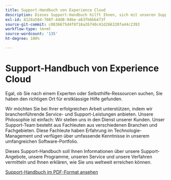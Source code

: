 ```yaml
---
title: Support-Handbuch von Experience Cloud
description: Dieses Support-Handbuch hilft Ihnen, sich mit unseren Support-Angeboten, Programmen, Service-Leistungen und Vorgehensweisen rund um Experience Cloud vertraut zu machen und erklärt Ihnen, wie Sie uns weltweit erreichen können.
exl-id: 8128a504-708f-44d8-94be-a63fb6bb473f
source-git-commit: c0836675d4f8f16a26740c41d266320fa44c2393
workflow-type: tm+mt
source-wordcount: '135'
ht-degree: 100%

---
```


# Support-Handbuch von Experience Cloud

Egal, ob Sie nach einem Experten oder Selbsthilfe-Ressourcen suchen, Sie haben den richtigen Ort für erstklassige Hilfe gefunden.

Wir möchten Sie bei Ihrer erfolgreichen Arbeit unterstützen, indem wir branchenführende Service- und Support-Leistungen anbieten. Unsere Philosophie ist einfach: Wir stellen uns in den Dienst unserer Kunden. Unser Support-Team besteht aus Fachleuten aus verschiedenen Branchen und Fachgebieten. Diese Fachleute haben Erfahrung im Technologie-Management und verfügen über umfassende Kenntnisse in unserem umfangreichen Software-Portfolio.

Dieses Support-Handbuch soll Ihnen Informationen über unsere Support-Angebote, unsere Programme, unseren Service und unsere Verfahren vermitteln und Ihnen erklären, wie Sie uns weltweit erreichen können.

[Support-Handbuch im PDF-Format ansehen](assets/ExperienceCloudCustomerSupportGuide.pdf)
